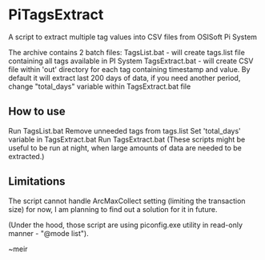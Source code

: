 # PiTagsExtract
A script to extract multiple tag values into CSV files from OSISoft Pi System


The archive contains 2 batch files:
TagsList.bat - will create tags.list file containing all tags available in PI System
TagsExtract.bat - will create CSV file within 'out' directory for each tag containing timestamp and value. By default it will extract last 200 days of data, if you need another period, change "total_days" variable within TagsExtract.bat file

## How to use
Run TagsList.bat
Remove unneeded tags from tags.list
Set 'total_days' variable in TagsExtract.bat
Run TagsExtract.bat
(These scripts might be useful to be run at night, when large amounts of data are needed to be extracted.)

## Limitations
The script cannot handle ArcMaxCollect setting (limiting the transaction size) for now, I am planning to find out a solution for it in future.

(Under the hood, those script are using piconfig.exe utility in read-only manner - "@mode list").

~meir